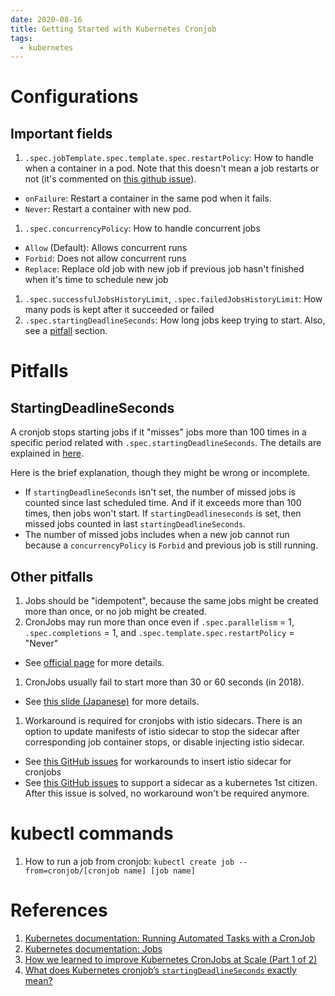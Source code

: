 ```yaml
---
date: 2020-08-16
title: Getting Started with Kubernetes Cronjob
tags:
  - kubernetes
---
```


Configurations
===

Important fields
---
1. `.spec.jobTemplate.spec.template.spec.restartPolicy`: How to handle when a container in a pod. Note that this doesn't mean a job restarts or not (it's commented on [this github issue](https://github.com/kubernetes/kubernetes/issues/20255#issuecomment-310540940)).
  - `onFailure`: Restart a container in the same pod when it fails.
  - `Never`: Restart a container with new pod.
1. `.spec.concurrencyPolicy`: How to handle concurrent jobs
  - `Allow` (Default): Allows concurrent runs
  - `Forbid`: Does not allow concurrent runs
  - `Replace`: Replace old job with new job if previous job hasn't finished when it's time to schedule new job
1. `.spec.successfulJobsHistoryLimit`, `.spec.failedJobsHistoryLimit`: How many pods is kept after it succeeded or failed
1. `.spec.startingDeadlineSeconds`: How long jobs keep trying to start. Also, see a [pitfall](#startingdeadlineseconds) section.

Pitfalls
===

StartingDeadlineSeconds
---
A cronjob stops starting jobs if it "misses" jobs more than 100 times in a specific period related with `.spec.startingDeadlineSeconds`.
The details are explained in [here](https://kubernetes.io/docs/concepts/workloads/controllers/cron-jobs/#cron-job-limitations).

Here is the brief explanation, though they might be wrong or incomplete.
- If `startingDeadlineSeconds` isn't set, the number of missed jobs is counted since last scheduled time. And if it exceeds more than 100 times, then jobs won't start. If `startingDeadlineseconds` is set, then missed jobs counted in last `startingDeadlineSeconds`.
- The number of missed jobs includes when a new job cannot run because a `concurrencyPolicy` is `Forbid` and previous job is still running.


Other pitfalls
---
1. Jobs should be "idempotent", because the same jobs might be created more than once, or no job might be created.
1. CronJobs may run more than once even if `.spec.parallelism` = 1, `.spec.completions` = 1, and `.spec.template.spec.restartPolicy` = "Never"
  - See [official page](https://kubernetes.io/docs/concepts/workloads/controllers/job/#handling-pod-and-container-failures) for more details.
1. CronJobs usually fail to start more than 30 or 60 seconds (in 2018).
  - See [this slide (Japanese)](https://speakerdeck.com/potsbo/kubernetes-cronjob-implementation-in-detail-number-k8sjp?slide=3) for more details.
1. Workaround is required for cronjobs with istio sidecars. There is an option to update manifests of istio sidecar to stop the sidecar after corresponding job container stops, or disable injecting istio sidecar.
  - See [this GitHub issues](https://github.com/istio/istio/issues/11659#issuecomment-479547294) for workarounds to insert istio sidecar for cronjobs
  - See [this GitHub issues](https://github.com/kubernetes/enhancements/issues/753) to support a sidecar as a kubernetes 1st citizen. After this issue is solved, no workaround won't be required anymore.


kubectl commands
===
1. How to run a job from cronjob: `kubectl create job --from=cronjob/[cronjob name] [job name]`


References
====
1. [Kubernetes documentation: Running Automated Tasks with a CronJob](https://kubernetes.io/docs/tasks/job/automated-tasks-with-cron-jobs/)
1. [Kubernetes documentation: Jobs](https://kubernetes.io/docs/concepts/workloads/controllers/job/)
1. [How we learned to improve Kubernetes CronJobs at Scale (Part 1 of 2)](https://eng.lyft.com/improving-kubernetes-cronjobs-at-scale-part-1-cf1479df98d4)
1. [What does Kubernetes cronjob’s `startingDeadlineSeconds` exactly mean?](https://medium.com/@hengfeng/what-does-kubernetes-cronjobs-startingdeadlineseconds-exactly-mean-cc2117f9795f)
